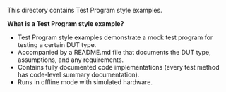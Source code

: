 This directory contains Test Program style examples.

**What is a Test Program style example?**
- Test Program style examples demonstrate a mock test program for testing a certain DUT type. 
- Accompanied by a README.md file that documents the DUT type, assumptions, and any requirements.
- Contains fully documented code implementations (every test method has code-level summary documentation). 
- Runs in offline mode with simulated hardware.